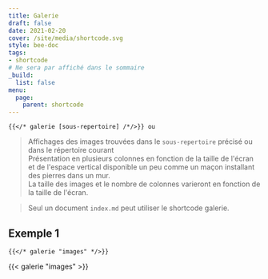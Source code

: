 ```yaml
---
title: Galerie
draft: false 
date: 2021-02-20 
cover: /site/media/shortcode.svg
style: bee-doc
tags:
- shortcode
# Ne sera par affiché dans le sommaire
_build:
  list: false
menu: 
  page:
    parent: shortcode
---
```


```go-html-template
{{</* galerie [sous-repertoire] /*/>}} ou
```
<!--more-->
> Affichages des images trouvées dans le `sous-repertoire` précisé ou dans le répertoire courant  
> Présentation en plusieurs colonnes en fonction de la taille de l'écran et de l'espace vertical disponible un peu comme un maçon installant des pierres dans un mur.  
> La taille des images et le nombre de colonnes varieront en fonction de la taille de l'écran.

> Seul un document `index.md` peut utiliser le shortcode galerie.

## Exemple 1

```go-html-template
{{</* galerie "images" */>}}
```
{{< galerie "images" >}}

